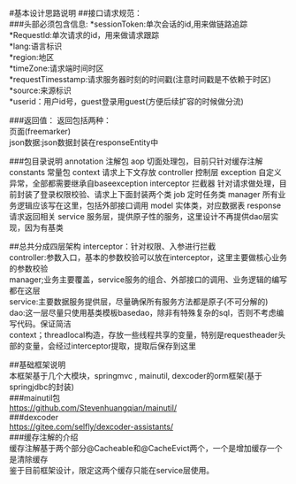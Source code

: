#基本设计思路说明 
##接口请求规范：  
###头部必须包含信息: 
*sessionToken:单次会话的id,用来做链路追踪  
*RequestId:单次请求的id，用来做请求跟踪  
*lang:语言标识   
*region:地区  
*timeZone:请求端时间时区  
*requestTimesstamp:请求服务器时刻的时间戳(注意时间戳是不依赖于时区)  
*source:来源标识  
*userid：用户id号，guest登录用guest(方便后续扩容的时候做分流)  

  
###返回值：
返回包括两种：  
页面(freemarker)  
json数据:json数据封装在responseEntity中  


###包目录说明
annotation 注解包
aop  切面处理包，目前只针对缓存注解
constants  常量包
context   请求上下文存放
controller 控制层
exception 自定义异常，全部都需要继承自baseexception
interceptor 拦截器 针对请求做处理，目前封装了登录权限校验、请求上下面封装两个类
job 定时任务类
manager 所有业务逻辑应该写在这里，包括外部接口调用
model 实体类，对应数据表
response  请求返回相关
service 服务层，提供原子性的服务，这里设计不再提供dao层实现，因为有基类



##总共分成四层架构
interceptor：针对权限、入参进行拦截  
controller:参数入口，基本的参数校验可以放在interceptor，这里主要做核心业务的参数校验  
manager;业务主要覆盖，service服务的组合、外部接口的调用、业务逻辑的编写都在这层  
service:主要数据服务提供层，尽量确保所有服务方法都是原子(不可分解的)  
dao:这一层尽量只使用基类模板basedao，除非有特殊复杂的sql，否则不考虑编写代码。保证简洁  
context；threadlocal<map>构造，存放一些线程共享的变量，特别是requestheader头部的变量，会经过interceptor提取，提取后保存到这里  




##基础框架说明  
本框架基于几个大模块，springmvc , mainutil, dexcoder的orm框架(基于springjdbc的封装)  
###mainutil包  
<https://github.com/Stevenhuangqian/mainutil/>  
###dexcoder  
<https://gitee.com/selfly/dexcoder-assistants/>  
###缓存注解的介绍  
缓存注解基于两个部分@Cacheable和@CacheEvict两个，一个是增加缓存一个是清除缓存  
鉴于目前框架设计，限定这两个缓存只能在service层使用。  